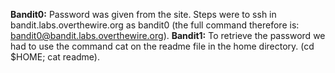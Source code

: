 **Bandit0:** Password was given from the site. Steps were to ssh in bandit.labs.overthewire.org as bandit0 (the full command therefore is: bandit0@bandit.labs.overthewire.org).
**Bandit1:** To retrieve the password we had to use the command cat on the readme file in the home directory. (cd $HOME; cat readme).
